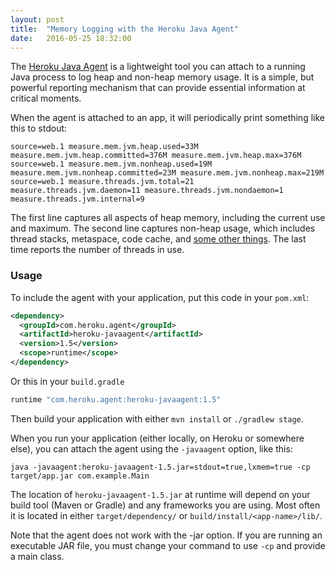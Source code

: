```yaml
---
layout: post
title:  "Memory Logging with the Heroku Java Agent"
date:   2016-05-25 18:32:00
---
```


The [Heroku Java Agent](https://github.com/heroku/heroku-javaagent)
is a lightweight tool you can attach to a running Java process to log
heap and non-heap memory usage. It is a simple, but powerful reporting
mechanism that can provide essential information at critical moments.

When the agent is attached to an app, it will periodically print
something like this to stdout:

```
source=web.1 measure.mem.jvm.heap.used=33M measure.mem.jvm.heap.committed=376M measure.mem.jvm.heap.max=376M
source=web.1 measure.mem.jvm.nonheap.used=19M measure.mem.jvm.nonheap.committed=23M measure.mem.jvm.nonheap.max=219M
source=web.1 measure.threads.jvm.total=21 measure.threads.jvm.daemon=11 measure.threads.jvm.nondaemon=1 measure.threads.jvm.internal=9
```

The first line captures all aspects of heap memory, including the current use and maximum.
The second line captures non-heap usage, which includes thread stacks, metaspace, code cache,
and [some other things](https://devcenter.heroku.com/articles/java-memory-issues#jvm-memory-usage).
The last time reports the number of threads in use.

### Usage

To include the agent with your application, put this code in your `pom.xml`:

```xml
<dependency>
  <groupId>com.heroku.agent</groupId>
  <artifactId>heroku-javaagent</artifactId>
  <version>1.5</version>
  <scope>runtime</scope>
</dependency>
```

Or this in your `build.gradle`

```groovy
runtime "com.heroku.agent:heroku-javaagent:1.5"
```

Then build your application with either `mvn install` or `./gradlew stage`.

When you run your application (either locally, on Heroku or somewhere else),
you can attach the agent using the `-javaagent` option, like this:

```
java -javaagent:heroku-javaagent-1.5.jar=stdout=true,lxmem=true -cp target/app.jar com.example.Main
```

The location of `heroku-javaagent-1.5.jar` at runtime will depend on your build tool (Maven or Gradle)
and any frameworks you are using. Most often it is located in either
`target/dependency/` or `build/install/<app-name>/lib/`.

Note that the agent does not work with the -jar option.
If you are running an executable JAR file, you must change your command to use `-cp` and
provide a main class.